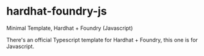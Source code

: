 # hardhat-foundry-js
Minimal Template, Hardhat + Foundry (Javascript)

There's an official Typescript template for Hardhat + Foundry, this one is for Javascript.
